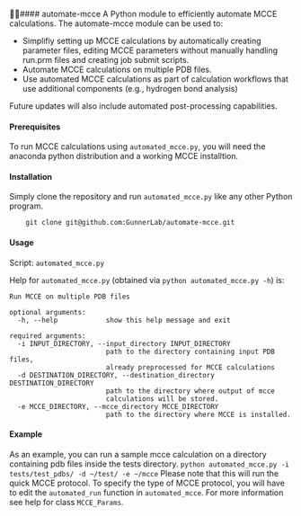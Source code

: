 #### automate-mcce
A Python module to efficiently automate MCCE calculations.
The automate-mcce module can be used to: 

- Simplifiy setting up MCCE calculations by automatically creating parameter files, editing MCCE parameters without manually handling run.prm files and creating job submit scripts.
- Automate MCCE calculations on multiple PDB files. 
- Use automated MCCE calculations as part of calculation workflows that use additional components (e.g., hydrogen bond analysis) 

Future updates will also include automated post-processing capabilities. 

#### Prerequisites
To run MCCE calculations using `automated_mcce.py`, you will need the anaconda python distribution and a working MCCE installtion.
#### Installation
Simply clone the repository and run `automated_mcce.py` like any other Python program. 
```
    git clone git@github.com:GunnerLab/automate-mcce.git
```
#### Usage
Script: `automated_mcce.py`

Help for `automated_mcce.py` (obtained via `python automated_mcce.py -h`) is:

```
Run MCCE on multiple PDB files

optional arguments:
  -h, --help            show this help message and exit

required arguments:
  -i INPUT_DIRECTORY, --input_directory INPUT_DIRECTORY
                        path to the directory containing input PDB files,
                        already preprocessed for MCCE calculations
  -d DESTINATION_DIRECTORY, --destination_directory DESTINATION_DIRECTORY
                        path to the directory where output of mcce
                        calculations will be stored.
  -e MCCE_DIRECTORY, --mcce_directory MCCE_DIRECTORY
                        path to the directory where MCCE is installed.
```

#### Example
As an example, you can run a sample mcce calculation on a directory containing pdb files inside the tests directory.
`python automated_mcce.py -i tests/test_pdbs/ -d ~/test/ -e ~/mcce`
Please note that this will run the quick MCCE protocol. To specify the type of MCCE protocol, you will have to edit the `automated_run` function in `automated_mcce`. For more information see help for class `MCCE_Params`.  
